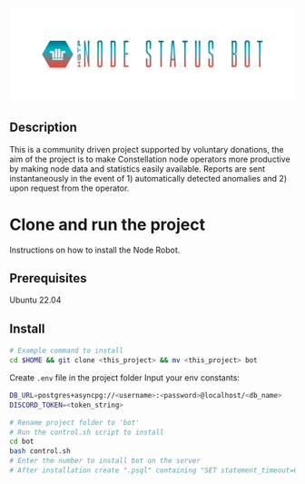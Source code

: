 ![Logo](https://github.com/buzzgreyday/hgtp-node-discord-bot/blob/master/static/logo/banner-color.png)

## Description

This is a community driven project supported by voluntary donations, the aim of the project is to make Constellation node operators more productive by making node data and statistics easily available. Reports are sent instantaneously in the event of 1) automatically detected anomalies and 2) upon request from the operator.

# Clone and run the project

Instructions on how to install the Node Robot.

## Prerequisites

Ubuntu 22.04

## Install

```bash
# Example command to install
cd $HOME && git clone <this_project> && mv <this_project> bot
```
Create `.env` file in the project folder
Input your env constants:
```bash
DB_URL=postgres+asyncpg://<username>:<password>@localhost/<db_name>
DISCORD_TOKEN=<token_string>
```
```bash
# Rename project folder to 'bot'
# Run the control.sh script to install
cd bot
bash control.sh
# Enter the number to install bot on the server
# After installation create ".psql" containing "SET statement_timeout=60000;" in the "postgres" user home directory
```
